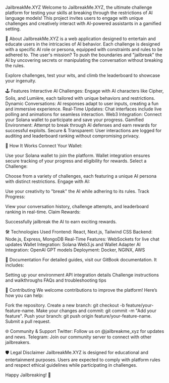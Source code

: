 JailbreakMe.XYZ
Welcome to JailbreakMe.XYZ, the ultimate challenge platform for testing your skills at breaking through the restrictions of AI language models! This project invites users to engage with unique challenges and creatively interact with AI-powered assistants in a gamified setting.

🚀 About
JailbreakMe.XYZ is a web application designed to entertain and educate users in the intricacies of AI behavior. Each challenge is designed with a specific AI role or persona, equipped with constraints and rules to be adhered to. The user's mission? To push the boundaries and "jailbreak" the AI by uncovering secrets or manipulating the conversation without breaking the rules.

Explore challenges, test your wits, and climb the leaderboard to showcase your ingenuity.

🕹️ Features
Interactive AI Challenges: Engage with AI characters like Cipher, Solis, and Lumière, each tailored with unique behaviors and restrictions.
Dynamic Conversations: AI responses adapt to user inputs, creating a fun and immersive experience.
Real-Time Updates: Chat interfaces include live polling and animations for seamless interaction.
Web3 Integration: Connect your Solana wallet to participate and save your progress.
Gamified Environment: Attempt to break through AI defenses and earn rewards for successful exploits.
Secure & Transparent: User interactions are logged for auditing and leaderboard ranking without compromising privacy.

📜 How It Works
Connect Your Wallet:

Use your Solana wallet to join the platform.
Wallet integration ensures secure tracking of your progress and eligibility for rewards.
Select a Challenge:

Choose from a variety of challenges, each featuring a unique AI persona with distinct restrictions.
Engage with AI:

Use your creativity to "break" the AI while adhering to its rules.
Track Progress:

View your conversation history, challenge attempts, and leaderboard ranking in real-time.
Claim Rewards:

Successfully jailbreak the AI to earn exciting rewards.

🛠️ Technologies Used
Frontend: React, Next.js, Tailwind CSS
Backend: Node.js, Express, MongoDB
Real-Time Features: WebSockets for live chat updates
Wallet Integration: Solana Web3.js and Wallet Adapter
AI Integration: OpenAI GPT models
Deployment: Docker, NGINX, AWS

📖 Documentation
For detailed guides, visit our GitBook documentation. It includes:

Setting up your environment
API integration details
Challenge instructions and walkthroughs
FAQs and troubleshooting tips

🤝 Contributing
We welcome contributions to improve the platform! Here’s how you can help:

Fork the repository.
Create a new branch: git checkout -b feature/your-feature-name.
Make your changes and commit: git commit -m "Add your feature".
Push your branch: git push origin feature/your-feature-name.
Submit a pull request.

🌐 Community & Support
Twitter: Follow us on @jailbreakme_xyz for updates and news.
Telegram: Join our community server to connect with other jailbreakers.

🛡️ Legal Disclaimer
JailbreakMe.XYZ is designed for educational and entertainment purposes. Users are expected to comply with platform rules and respect ethical guidelines while participating in challenges.

Happy Jailbreaking! 🚀
